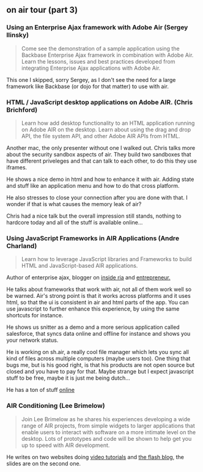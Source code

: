 <article><h2>on air tour (part 3)</h2><h3>Using an Enterprise Ajax framework with Adobe Air (Sergey Ilinsky)</h3><blockquote>Come see the demonstration of a sample application using the Backbase Enterprise Ajax framework in combination with Adobe Air. Learn the lessons, issues and best practices developed from integrating Enterprise Ajax applications with Adobe Air.</blockquote><p>This one I skipped, sorry Sergey, as I don't see the need for a large framework like Backbase (or dojo for that matter) to use with air.</p><h3>HTML / JavaScript desktop applications on Adobe AIR. (Chris Brichford)</h3><blockquote>Learn how add desktop functionality to an HTML application running on Adobe AIR on the desktop. Learn about using the drag and drop API, the file system API, and other Adobe AIR APIs from HTML.</blockquote><p>Another mac, the only presenter without one I walked out. Chris talks more about the security sandbox aspects of air. They build two sandboxes that have different priveleges and that can talk to each other, to do this they use iframes.</p><p>He shows a nice demo in html and how to enhance it with air. Adding state and stuff like an application menu and how to do that cross platform.</p><p>He also stresses to close your connection after you are done with that. I wonder if that is what causes the memory leak of air?</p><p>Chris had a nice talk but the overall impression still stands, nothing to hardcore today and all of the stuff is available online...</p><h3>Using JavaScript Frameworks in AIR Applications (Andre Charland)</h3><blockquote>Learn how to leverage JavaScript libraries and Frameworks to build HTML and JavaScript-based AIR applications. </blockquote><p>Author of enterprise ajax, blogger on <a href="http://www.insideria.com/">inside ria</a> and <a href="http://www.nitobi.com/">entrepreneur.</a></p><p>He talks about frameworks that work with air, not all of them work well so be warned. Air's strong point is that it works across platforms and it uses html, so that the ui is consistent in air and html parts of the app. You can use javascript to further enhance this experience, by using the same shortcuts for instance.</p><p>He shows us snitter as a demo and a more serious application called salesforce, that syncs data online and offline for instance and shows you your network status.</p><p>He is working on sh.air, a really cool file manager which lets you sync all kind of files across multiple computers (maybe users too). One thing that bugs me, but is his good right, is that his products are not open source but closed and you have to pay for that. Maybe strange but I expect javascript stuff to be free, maybe it is just me being dutch...</p><p>He has a ton of stuff <a href="http://www.nitobi.com/air">online</a></p><h3>AIR Conditioning (Lee Brimelow)</h3><blockquote>Join Lee Brimelow as he shares his experiences developing a wide range of AIR projects, from simple widgets to larger applications that enable users to interact with software on a more intimate level on the desktop. Lots of prototypes and code will be shown to help get you up to speed with AIR development.</blockquote><p>He writes on two websites doing <a href="http://www.gotoandlearn.com/">video tutorials</a> and <a href="http://theflashblog.com/">the flash blog</a>, the slides are on the second one.</p></article>